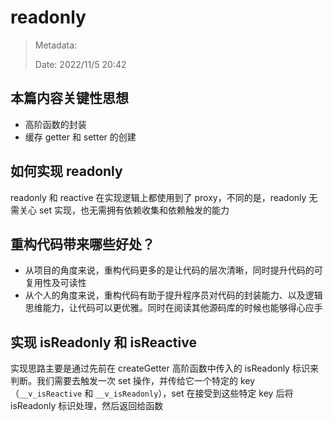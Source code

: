 # readonly

> Metadata:
>
> Date: 2022/11/5 20:42

## 本篇内容关键性思想

- 高阶函数的封装
- 缓存 getter 和 setter 的创建

## 如何实现 readonly

readonly 和 reactive 在实现逻辑上都使用到了 proxy，不同的是，readonly 无需关心 set 实现，也无需拥有依赖收集和依赖触发的能力

## 重构代码带来哪些好处？

- 从项目的角度来说，重构代码更多的是让代码的层次清晰，同时提升代码的可复用性及可读性
- 从个人的角度来说，重构代码有助于提升程序员对代码的封装能力、以及逻辑思维能力，让代码可以更优雅。同时在阅读其他源码库的时候也能够得心应手

## 实现 isReadonly 和 isReactive

实现思路主要是通过先前在 createGetter 高阶函数中传入的 isReadonly 标识来判断。我们需要去触发一次 set 操作，并传给它一个特定的 key（`__v_isReactive` 和 `__v_isReadonly`），set 在接受到这些特定 key 后将 isReadonly 标识处理，然后返回给函数
